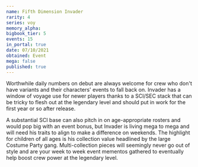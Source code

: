 ```yaml
---
name: Fifth Dimension Invader
rarity: 4
series: voy
memory_alpha:
bigbook_tier: 5
events: 15
in_portal: true
date: 07/10/2021
obtained: Event
mega: false
published: true
---
```


Worthwhile daily numbers on debut are always welcome for crew who don't have variants and their characters' events to fall back on. Invader has a window of voyage use for newer players thanks to a SCI/SEC stack that can be tricky to flesh out at the legendary level and should put in work for the first year or so after release.

A substantial SCI base can also pitch in on age-appropriate rosters and would pop big with an event bonus, but Invader is living mega to mega and will need his traits to align to make a difference on weekends. The highlight for children of all ages is his collection value headlined by the large Costume Party gang. Multi-collection pieces will seemingly never go out of style and are your week to week event mementos gathered to eventually help boost crew power at the legendary level.
